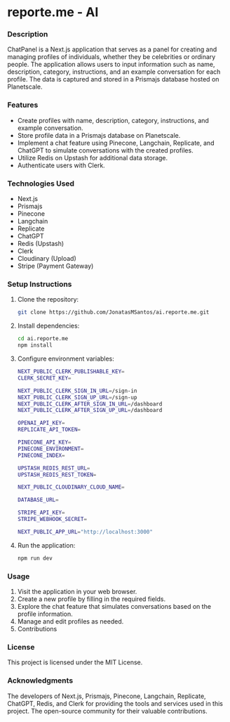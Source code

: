 # reporte.me - AI

### Description

ChatPanel is a Next.js application that serves as a panel for creating and managing profiles of individuals, whether they be celebrities or ordinary people. The application allows users to input information such as name, description, category, instructions, and an example conversation for each profile. The data is captured and stored in a Prismajs database hosted on Planetscale.

### Features

- Create profiles with name, description, category, instructions, and example conversation.
- Store profile data in a Prismajs database on Planetscale.
- Implement a chat feature using Pinecone, Langchain, Replicate, and ChatGPT to simulate conversations with the created profiles.
- Utilize Redis on Upstash for additional data storage.
- Authenticate users with Clerk.

### Technologies Used

- Next.js
- Prismajs
- Pinecone
- Langchain
- Replicate
- ChatGPT
- Redis (Upstash)
- Clerk
- Cloudinary (Upload)
- Stripe (Payment Gateway)

### Setup Instructions

1. Clone the repository:

   ```bash
   git clone https://github.com/JonatasMSantos/ai.reporte.me.git
   ```
2. Install dependencies:
    ```bash
    cd ai.reporte.me
    npm install
   ```
3. Configure environment variables:
    ```bash
    NEXT_PUBLIC_CLERK_PUBLISHABLE_KEY=
    CLERK_SECRET_KEY=

    NEXT_PUBLIC_CLERK_SIGN_IN_URL=/sign-in
    NEXT_PUBLIC_CLERK_SIGN_UP_URL=/sign-up
    NEXT_PUBLIC_CLERK_AFTER_SIGN_IN_URL=/dashboard
    NEXT_PUBLIC_CLERK_AFTER_SIGN_UP_URL=/dashboard

    OPENAI_API_KEY=
    REPLICATE_API_TOKEN=

    PINECONE_API_KEY=
    PINECONE_ENVIRONMENT=
    PINECONE_INDEX=

    UPSTASH_REDIS_REST_URL=
    UPSTASH_REDIS_REST_TOKEN=

    NEXT_PUBLIC_CLOUDINARY_CLOUD_NAME=

    DATABASE_URL=

    STRIPE_API_KEY=
    STRIPE_WEBHOOK_SECRET=

    NEXT_PUBLIC_APP_URL="http://localhost:3000"
   ```
4. Run the application:
   ```bash
   npm run dev
   ```
### Usage

1. Visit the application in your web browser.
2. Create a new profile by filling in the required fields.
3. Explore the chat feature that simulates conversations based on the profile information.
4. Manage and edit profiles as needed.
5. Contributions

### License
This project is licensed under the MIT License.

### Acknowledgments
The developers of Next.js, Prismajs, Pinecone, Langchain, Replicate, ChatGPT, Redis, and Clerk for providing the tools and services used in this project.
The open-source community for their valuable contributions.
